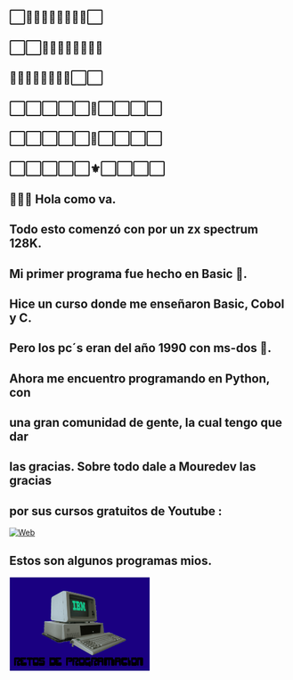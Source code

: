 ## ⬜👾👾👾👾👾👾👾👾⬜
## ⬜⬜👾👾👾👾👾👾👾👾
## 👾👾👾👾👾👾👾👾⬜⬜
## ⬜⬜⬜⬜⬜🔺⬜⬜⬜⬜
## ⬜⬜⬜⬜⬜🔺⬜⬜⬜⬜
## ⬜⬜⬜⬜⬜⚜️⬜⬜⬜⬜
##
## 👋👋👋  Hola como va. 
## Todo esto comenzó con por un zx spectrum 128K.
## Mi primer programa fue hecho en Basic 🤔.
## Hice un curso donde me enseñaron Basic, Cobol y C.
## Pero los pc´s eran del año 1990 con ms-dos 💾.
## Ahora me encuentro programando en Python, con
## una gran comunidad de gente, la cual tengo que dar 
## las gracias. Sobre todo dale a Mouredev las gracias
## por sus cursos gratuitos de Youtube :
[![Web](https://img.shields.io/badge/GitHub-MoureDev-14a1f0?style=for-the-badge&logo=github&logoColor=white&labelColor=101010)](https://github.com/mouredev)
##
##
## Estos son algunos programas mios.
<a href="https://github.com/CarlosVR48/Retos-de-Programacion"><img src="./ibm.png" style="height: 50%; width:50%;"/></a>






<!--
**CarlosVR48/CarlosVR48** is a ✨ _special_ ✨ repository because its `README.md` (this file) appears on your GitHub profile.

Here are some ideas to get you started:

- 🔭 I’m currently working on ...
- 🌱 I’m currently learning ...
- 👯 I’m looking to collaborate on ...
- 🤔 I’m looking for help with ...
- 💬 Ask me about ...
- 📫 How to reach me: ...
- 😄 Pronouns: ...
- ⚡ Fun fact: ...
-->
